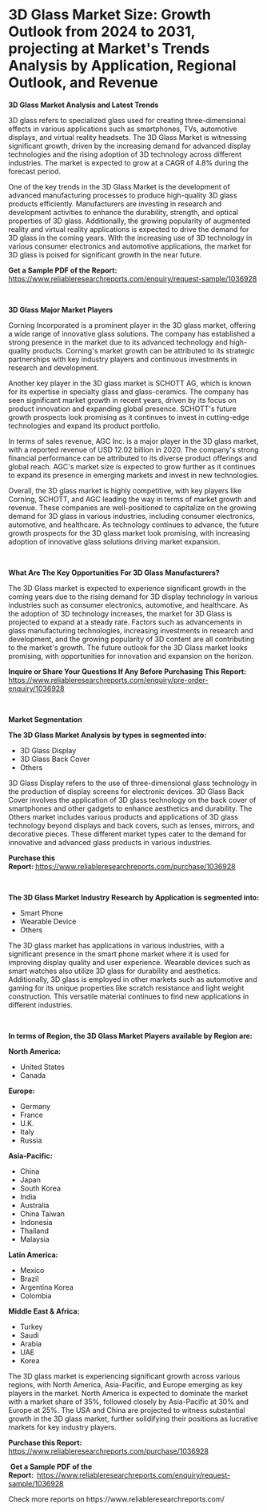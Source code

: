 <p><h1>3D Glass Market Size: Growth Outlook from 2024 to 2031, projecting at Market's Trends Analysis by Application, Regional Outlook, and Revenue</h1></p><p><strong>3D Glass Market Analysis and Latest Trends</strong></p>
<p><p>3D glass refers to specialized glass used for creating three-dimensional effects in various applications such as smartphones, TVs, automotive displays, and virtual reality headsets. The 3D Glass Market is witnessing significant growth, driven by the increasing demand for advanced display technologies and the rising adoption of 3D technology across different industries. The market is expected to grow at a CAGR of 4.8% during the forecast period.</p><p>One of the key trends in the 3D Glass Market is the development of advanced manufacturing processes to produce high-quality 3D glass products efficiently. Manufacturers are investing in research and development activities to enhance the durability, strength, and optical properties of 3D glass. Additionally, the growing popularity of augmented reality and virtual reality applications is expected to drive the demand for 3D glass in the coming years. With the increasing use of 3D technology in various consumer electronics and automotive applications, the market for 3D glass is poised for significant growth in the near future.</p></p>
<p><strong>Get a Sample PDF of the Report:&nbsp;</strong> <a href="https://www.reliableresearchreports.com/enquiry/request-sample/1036928">https://www.reliableresearchreports.com/enquiry/request-sample/1036928</a></p>
<p>&nbsp;</p>
<p><strong>3D Glass Major Market Players</strong></p>
<p><p>Corning Incorporated is a prominent player in the 3D glass market, offering a wide range of innovative glass solutions. The company has established a strong presence in the market due to its advanced technology and high-quality products. Corning's market growth can be attributed to its strategic partnerships with key industry players and continuous investments in research and development.</p><p>Another key player in the 3D glass market is SCHOTT AG, which is known for its expertise in specialty glass and glass-ceramics. The company has seen significant market growth in recent years, driven by its focus on product innovation and expanding global presence. SCHOTT's future growth prospects look promising as it continues to invest in cutting-edge technologies and expand its product portfolio.</p><p>In terms of sales revenue, AGC Inc. is a major player in the 3D glass market, with a reported revenue of USD 12.02 billion in 2020. The company's strong financial performance can be attributed to its diverse product offerings and global reach. AGC's market size is expected to grow further as it continues to expand its presence in emerging markets and invest in new technologies.</p><p>Overall, the 3D glass market is highly competitive, with key players like Corning, SCHOTT, and AGC leading the way in terms of market growth and revenue. These companies are well-positioned to capitalize on the growing demand for 3D glass in various industries, including consumer electronics, automotive, and healthcare. As technology continues to advance, the future growth prospects for the 3D glass market look promising, with increasing adoption of innovative glass solutions driving market expansion.</p></p>
<p>&nbsp;</p>
<p><strong>What Are The Key Opportunities For 3D Glass Manufacturers?</strong></p>
<p><p>The 3D Glass market is expected to experience significant growth in the coming years due to the rising demand for 3D display technology in various industries such as consumer electronics, automotive, and healthcare. As the adoption of 3D technology increases, the market for 3D Glass is projected to expand at a steady rate. Factors such as advancements in glass manufacturing technologies, increasing investments in research and development, and the growing popularity of 3D content are all contributing to the market's growth. The future outlook for the 3D Glass market looks promising, with opportunities for innovation and expansion on the horizon.</p></p>
<p><strong>Inquire or Share Your Questions If Any Before Purchasing This Report:</strong> <a href="https://www.reliableresearchreports.com/enquiry/pre-order-enquiry/1036928">https://www.reliableresearchreports.com/enquiry/pre-order-enquiry/1036928</a></p>
<p>&nbsp;</p>
<p><strong>Market Segmentation</strong></p>
<p><strong>The 3D Glass Market Analysis by types is segmented into:</strong></p>
<p><ul><li>3D Glass Display</li><li>3D Glass Back Cover</li><li>Others</li></ul></p>
<p><p>3D Glass Display refers to the use of three-dimensional glass technology in the production of display screens for electronic devices. 3D Glass Back Cover involves the application of 3D glass technology on the back cover of smartphones and other gadgets to enhance aesthetics and durability. The Others market includes various products and applications of 3D glass technology beyond displays and back covers, such as lenses, mirrors, and decorative pieces. These different market types cater to the demand for innovative and advanced glass products in various industries.</p></p>
<p><strong>Purchase this Report:&nbsp;</strong><a href="https://www.reliableresearchreports.com/purchase/1036928">https://www.reliableresearchreports.com/purchase/1036928</a></p>
<p>&nbsp;</p>
<p><strong>The 3D Glass Market Industry Research by Application is segmented into:</strong></p>
<p><ul><li>Smart Phone</li><li>Wearable Device</li><li>Others</li></ul></p>
<p><p>The 3D glass market has applications in various industries, with a significant presence in the smart phone market where it is used for improving display quality and user experience. Wearable devices such as smart watches also utilize 3D glass for durability and aesthetics. Additionally, 3D glass is employed in other markets such as automotive and gaming for its unique properties like scratch resistance and light weight construction. This versatile material continues to find new applications in different industries.</p></p>
<p>&nbsp;</p>
<p><strong>In terms of Region, the 3D Glass Market Players available by Region are:</strong></p>
<p>
    <p> <strong> North America: </strong>
        <ul>
            <li>United States</li>
            <li>Canada</li>
        </ul>
        </p> 
    <p> <strong> Europe: </strong>
        <ul>
            <li>Germany</li>
            <li>France</li>
            <li>U.K.</li>
            <li>Italy</li>
            <li>Russia</li>
        </ul>
        </p> 
    <p> <strong> Asia-Pacific: </strong>
        <ul>
            <li>China</li>
            <li>Japan</li>
            <li>South Korea</li>
            <li>India</li>
            <li>Australia</li>
            <li>China Taiwan</li>
            <li>Indonesia</li>
            <li>Thailand</li>
            <li>Malaysia</li>
        </ul>
        </p> 
    <p> <strong> Latin America: </strong>
        <ul>
            <li>Mexico</li>
            <li>Brazil</li>
            <li>Argentina Korea</li>
            <li>Colombia</li>
        </ul>
        </p> 
    <p> <strong> Middle East & Africa: </strong>
        <ul>
            <li>Turkey</li>
            <li>Saudi</li>
            <li>Arabia</li>
            <li>UAE</li>
            <li>Korea</li>
        </ul>
    </p>
    </p>
<p><p>The 3D glass market is experiencing significant growth across various regions, with North America, Asia-Pacific, and Europe emerging as key players in the market. North America is expected to dominate the market with a market share of 35%, followed closely by Asia-Pacific at 30% and Europe at 25%. The USA and China are projected to witness substantial growth in the 3D glass market, further solidifying their positions as lucrative markets for key industry players.</p></p>
<p><strong>Purchase this Report: </strong><a href="https://www.reliableresearchreports.com/purchase/1036928">https://www.reliableresearchreports.com/purchase/1036928</a></p>
<p>&nbsp;<strong>Get a Sample PDF of the Report:&nbsp;&nbsp;</strong><a href="https://www.reliableresearchreports.com/enquiry/request-sample/1036928">https://www.reliableresearchreports.com/enquiry/request-sample/1036928</a></p>
<p><strong></strong></p>
<p>Check more reports on https://www.reliableresearchreports.com/</p>
